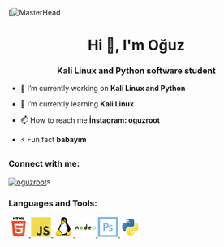 [![MasterHead](http://www.google.com/url?sa=i&url=https%3A%2F%2Ftr.pinterest.com%2Fpin%2F944207878097229378%2F&psig=AOvVaw2SCiy-759XThmjTcGFk0hO&ust=1701635696602000&source=images&cd=vfe&opi=89978449&ved=0CBEQjRxqFwoTCJDjxY3N8YIDFQAAAAAdAAAAABAE)
<h1 align="center">Hi 👋, I'm Oğuz</h1>
<h3 align="center">Kali Linux and Python software student</h3>

- 🔭 I’m currently working on **Kali Linux and Python**

- 🌱 I’m currently learning **Kali Linux**

- 📫 How to reach me **İnstagram: oguzroot**

- ⚡ Fun fact **babayım**

<h3 align="left">Connect with me:</h3>
<p align="left">
<a href="https://instagram.com/oguzroot" target="blank"><img align="center" src="https://raw.githubusercontent.com/rahuldkjain/github-profile-readme-generator/master/src/images/icons/Social/instagram.svg" alt="oguzroot" height="30" width="40" /></a>s
</p>

<h3 align="left">Languages and Tools:</h3>
<p align="left"> <a href="https://www.w3.org/html/" target="_blank" rel="noreferrer"> <img src="https://raw.githubusercontent.com/devicons/devicon/master/icons/html5/html5-original-wordmark.svg" alt="html5" width="40" height="40"/> </a> <a href="https://developer.mozilla.org/en-US/docs/Web/JavaScript" target="_blank" rel="noreferrer"> <img src="https://raw.githubusercontent.com/devicons/devicon/master/icons/javascript/javascript-original.svg" alt="javascript" width="40" height="40"/> </a> <a href="https://www.linux.org/" target="_blank" rel="noreferrer"> <img src="https://raw.githubusercontent.com/devicons/devicon/master/icons/linux/linux-original.svg" alt="linux" width="40" height="40"/> </a> <a href="https://nodejs.org" target="_blank" rel="noreferrer"> <img src="https://raw.githubusercontent.com/devicons/devicon/master/icons/nodejs/nodejs-original-wordmark.svg" alt="nodejs" width="40" height="40"/> </a> <a href="https://www.photoshop.com/en" target="_blank" rel="noreferrer"> <img src="https://raw.githubusercontent.com/devicons/devicon/master/icons/photoshop/photoshop-line.svg" alt="photoshop" width="40" height="40"/> </a> <a href="https://www.python.org" target="_blank" rel="noreferrer"> <img src="https://raw.githubusercontent.com/devicons/devicon/master/icons/python/python-original.svg" alt="python" width="40" height="40"/> </a> </p>
